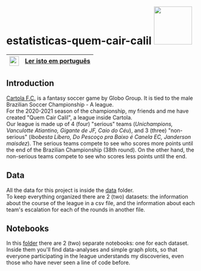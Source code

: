 # estatisticas-quem-cair-calil <img src="https://logodownload.org/wp-content/uploads/2017/05/cartola-fc-logo.png" width=100>
|<img src="https://upload.wikimedia.org/wikipedia/en/thumb/0/05/Flag_of_Brazil.svg/1200px-Flag_of_Brazil.svg.png" width=25>|[Ler isto em português](https://github.com/Eric-Mendes/estatisticas-quem-cair-calil/blob/main/README.md "README.md em português")|
|---|:--|
## Introduction
[Cartola F.C.](https://cartolafc.globo.com/ "Open Cartola F.C.") is a fantasy soccer game by Globo Group. It is tied to the male Brazilian Soccer Championship - A league. <br/>
For the 2020-2021 season of the championship, my friends and me have created "Quem Cair Calil", a league inside Cartola.<br/>
Our league is made up of 4 (four) "serious" teams (_Unichampions, Vanculotte Atiantino, Gigante de JF, Caio do Céu_), and 3 (three) "non-serious" (_Ibobesta Líbero, Do Pescoço pra Baixo é Canela EC, Janderson maisdez_). The serious teams compete to see who scores more points until the end of the Brazilian Championship (38th round). On the other hand, the non-serious teams compete to see who scores less points until the end.
## Data
All the data for this project is inside the [data](https://github.com/Eric-Mendes/estatisticas-quem-cair-calil/tree/main/data "Open this folder") folder.<br/>
To keep everything organized there are 2 (two) datasets: the information about the course of the league in a csv file, and the information about each team's escalation for each of the rounds in another file.

## Notebooks
In this [folder](https://github.com/Eric-Mendes/estatisticas-quem-cair-calil/tree/main/notebooks "Go to the notebooks folder") there are 2 (two) separate notebooks: one for each dataset. Inside them you'll find data-analyses and simple graph plots, so that everyone participating in the league understands my discoveries, even those who have never seen a line of code before.
